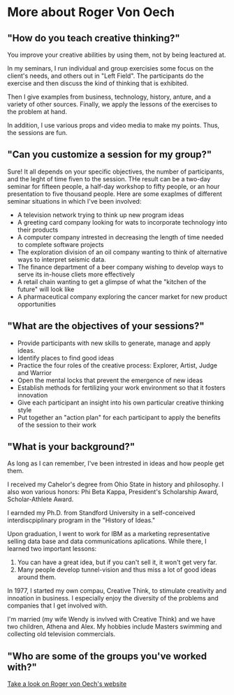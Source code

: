 # More about Roger Von Oech

## "How do you teach creative thinking?"

You improve your creative abilities by using them, not by being leactured at.

In my seminars, I run individual and group exercisies some focus on the client's needs, and others out in "Left Field". The participants do the exercise and then discuss the kind of thinking that is exhibited.

Then I give examples from business, technology, history, anture, and a variety of other sources. Finally, we apply the lessons of the exercises to the problem at hand.

In addition, I use various props and video media to make my points. Thus, the sessions are fun.

## "Can you customize a session for my group?"

Sure! It all depends on your specific objectives, the number of participants, and the leght of time fiven to the session. THe result can be a two-day seminar for fifteen people, a half-day workshop to fifty people, or an hour presentation to five thousand people. Here are some exaplmes of different seminar situations in which I've been involved:

* A television network trying to think up new program ideas
* A greeting card company looking for wats to incorporate technology into their products
* A computer company intrested in decreasing the length of time needed to complete software projects
* The exploration division of an oil company wanting to think of alternative ways to interpret seismic data.
* The finance department of a beer company wishing to develop ways to serve its in-house cliets more effectively
* A retail chain wanting to get a glimpse of what the "kitchen of the future" will look like
* A pharmaceutical company exploring the cancer market for new product opportunities

## "What are the objectives of your sessions?"

* Provide participants with new skills to generate, manage and apply ideas.
* Identify places to find good ideas
* Practice the four roles of the creative process: Explorer, Artist, Judge and Warrior
* Open the mental locks that prevent the emergence of new ideas
* Establish methods for fertilizing your work environment so that it fosters innovation
* Give each participant an insight into his own particular creative thinking style
* Put together an "action plan" for each participant to apply the benefits of the session to their work

## "What is your background?"

As long as I can remember, I've been intrested in ideas and how people get them.

I received my Cahelor's degree from Ohio State in history and philosophy. I also won various honors: Phi Beta Kappa, President's Scholarship Award, Scholar-Athlete Award.

I earnded my Ph.D. from Standford University in a self-conceived interdiscpiplinary program in the "History of Ideas."

Upon graduation, I went to work for IBM as a marketing representative selling data base and data communications aplications. While there, I learned two important lessons:

1. You can have a great idea, but if you can't sell it, it won't get very far.
2. Many people develop tunnel-vision and thus miss a lot of good ideas around them.

In 1977, I started my own compau, Creative Think, to stimulate creativity and innoation in business. I especially enjoy the diversity of the problems and companies that I get involved with.

I'm married (my wife Wendy is invlved with Creative Think) and we have two children, Athena and Alex. My hobbies include Masters swimming and collecting old television commercials.

## "Who are some of the groups you've worked with?"

[Take a look on Roger von Oech's website](http://creativethink.com/seminarinfo-5.html)

